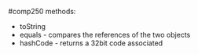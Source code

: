 #comp250 
methods:
- toString
- equals - compares the references of the two objects
- hashCode - returns a 32bit code associated 

